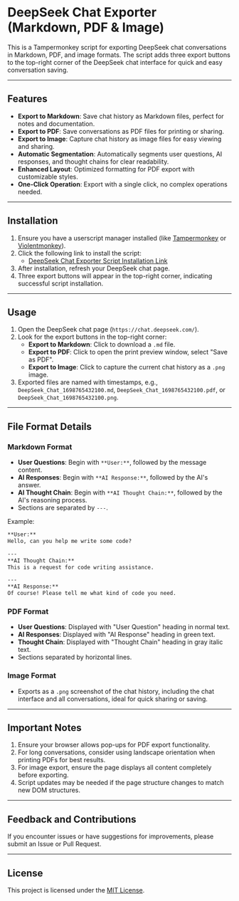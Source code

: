 # DeepSeek Chat Exporter (Markdown, PDF & Image)

This is a Tampermonkey script for exporting DeepSeek chat conversations in Markdown, PDF, and image formats. The script adds three export buttons to the top-right corner of the DeepSeek chat interface for quick and easy conversation saving.

---

## Features

- **Export to Markdown**: Save chat history as Markdown files, perfect for notes and documentation.
- **Export to PDF**: Save conversations as PDF files for printing or sharing.
- **Export to Image**: Capture chat history as image files for easy viewing and sharing.
- **Automatic Segmentation**: Automatically segments user questions, AI responses, and thought chains for clear readability.
- **Enhanced Layout**: Optimized formatting for PDF export with customizable styles.
- **One-Click Operation**: Export with a single click, no complex operations needed.

---

## Installation

1. Ensure you have a userscript manager installed (like [Tampermonkey](https://www.tampermonkey.net/) or [Violentmonkey](https://violentmonkey.github.io/)).
2. Click the following link to install the script:
   - [DeepSeek Chat Exporter Script Installation Link](https://github.com/endolith/DeepSeek-Chat-Exporter/raw/refs/heads/main/deepseek_chat_exporter.user.js)
3. After installation, refresh your DeepSeek chat page.
4. Three export buttons will appear in the top-right corner, indicating successful script installation.

---

## Usage

1. Open the DeepSeek chat page (`https://chat.deepseek.com/`).
2. Look for the export buttons in the top-right corner:
   - **Export to Markdown**: Click to download a `.md` file.
   - **Export to PDF**: Click to open the print preview window, select "Save as PDF".
   - **Export to Image**: Click to capture the current chat history as a `.png` image.
3. Exported files are named with timestamps, e.g., `DeepSeek_Chat_1698765432100.md`, `DeepSeek_Chat_1698765432100.pdf`, or `DeepSeek_Chat_1698765432100.png`.

---

## File Format Details

### Markdown Format

- **User Questions**: Begin with `**User:**`, followed by the message content.
- **AI Responses**: Begin with `**AI Response:**`, followed by the AI's answer.
- **AI Thought Chain**: Begin with `**AI Thought Chain:**`, followed by the AI's reasoning process.
- Sections are separated by `---`.

Example:

```markdown
**User:**
Hello, can you help me write some code?

---
**AI Thought Chain:**
This is a request for code writing assistance.

---
**AI Response:**
Of course! Please tell me what kind of code you need.
```

### PDF Format

- **User Questions**: Displayed with "User Question" heading in normal text.
- **AI Responses**: Displayed with "AI Response" heading in green text.
- **Thought Chain**: Displayed with "Thought Chain" heading in gray italic text.
- Sections separated by horizontal lines.

### Image Format

- Exports as a `.png` screenshot of the chat history, including the chat interface and all conversations, ideal for quick sharing or saving.

---

## Important Notes

1. Ensure your browser allows pop-ups for PDF export functionality.
2. For long conversations, consider using landscape orientation when printing PDFs for best results.
3. For image export, ensure the page displays all content completely before exporting.
4. Script updates may be needed if the page structure changes to match new DOM structures.

---

## Feedback and Contributions

If you encounter issues or have suggestions for improvements, please submit an Issue or Pull Request.

---

## License

This project is licensed under the [MIT License](https://opensource.org/licenses/MIT).
